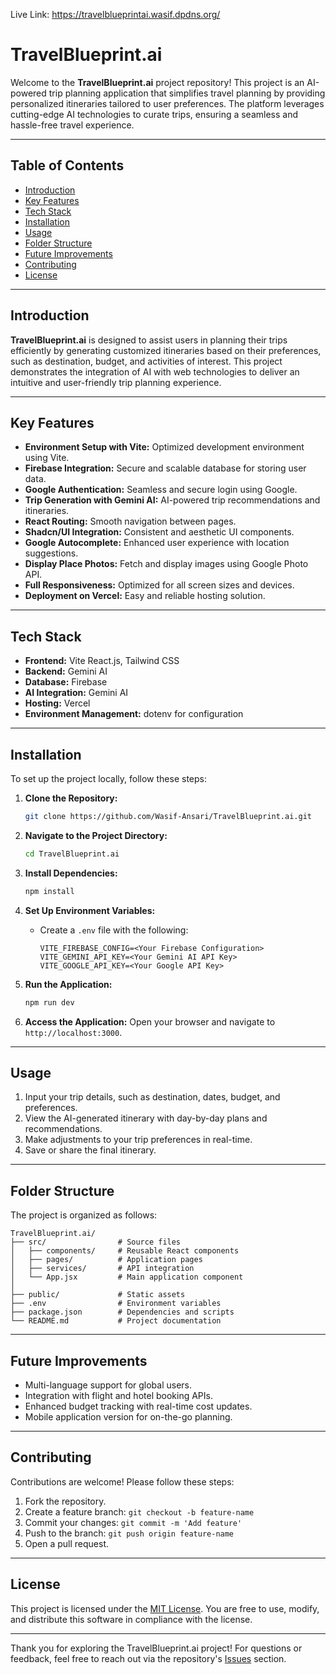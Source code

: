 Live Link: https://travelblueprintai.wasif.dpdns.org/

# TravelBlueprint.ai

Welcome to the **TravelBlueprint.ai** project repository! This project is an AI-powered trip planning application that simplifies travel planning by providing personalized itineraries tailored to user preferences. The platform leverages cutting-edge AI technologies to curate trips, ensuring a seamless and hassle-free travel experience.

---

## Table of Contents

- [Introduction](#introduction)
- [Key Features](#key-features)
- [Tech Stack](#tech-stack)
- [Installation](#installation)
- [Usage](#usage)
- [Folder Structure](#folder-structure)
- [Future Improvements](#future-improvements)
- [Contributing](#contributing)
- [License](#license)

---

## Introduction

**TravelBlueprint.ai** is designed to assist users in planning their trips efficiently by generating customized itineraries based on their preferences, such as destination, budget, and activities of interest. This project demonstrates the integration of AI with web technologies to deliver an intuitive and user-friendly trip planning experience.

---

## Key Features

- **Environment Setup with Vite:** Optimized development environment using Vite.
- **Firebase Integration:** Secure and scalable database for storing user data.
- **Google Authentication:** Seamless and secure login using Google.
- **Trip Generation with Gemini AI:** AI-powered trip recommendations and itineraries.
- **React Routing:** Smooth navigation between pages.
- **Shadcn/UI Integration:** Consistent and aesthetic UI components.
- **Google Autocomplete:** Enhanced user experience with location suggestions.
- **Display Place Photos:** Fetch and display images using Google Photo API.
- **Full Responsiveness:** Optimized for all screen sizes and devices.
- **Deployment on Vercel:** Easy and reliable hosting solution.

---

## Tech Stack

- **Frontend:** Vite React.js, Tailwind CSS
- **Backend:** Gemini AI
- **Database:** Firebase
- **AI Integration:** Gemini AI
- **Hosting:** Vercel
- **Environment Management:** dotenv for configuration

---

## Installation

To set up the project locally, follow these steps:

1. **Clone the Repository:**
   ```bash
   git clone https://github.com/Wasif-Ansari/TravelBlueprint.ai.git
   ```

2. **Navigate to the Project Directory:**
   ```bash
   cd TravelBlueprint.ai
   ```

3. **Install Dependencies:**
   ```bash
   npm install
   ```

4. **Set Up Environment Variables:**
   - Create a `.env` file with the following:
     ```env
     VITE_FIREBASE_CONFIG=<Your Firebase Configuration>
     VITE_GEMINI_API_KEY=<Your Gemini AI API Key>
     VITE_GOOGLE_API_KEY=<Your Google API Key>
     ```

5. **Run the Application:**
   ```bash
   npm run dev
   ```

6. **Access the Application:**
   Open your browser and navigate to `http://localhost:3000`.

---

## Usage

1. Input your trip details, such as destination, dates, budget, and preferences.
2. View the AI-generated itinerary with day-by-day plans and recommendations.
3. Make adjustments to your trip preferences in real-time.
4. Save or share the final itinerary.

---

## Folder Structure

The project is organized as follows:

```
TravelBlueprint.ai/
├── src/                # Source files
│   ├── components/     # Reusable React components
│   ├── pages/          # Application pages
│   ├── services/       # API integration
│   └── App.jsx         # Main application component
│
├── public/             # Static assets
├── .env                # Environment variables
├── package.json        # Dependencies and scripts
└── README.md           # Project documentation
```

---

## Future Improvements

- Multi-language support for global users.
- Integration with flight and hotel booking APIs.
- Enhanced budget tracking with real-time cost updates.
- Mobile application version for on-the-go planning.

---

## Contributing

Contributions are welcome! Please follow these steps:

1. Fork the repository.
2. Create a feature branch: `git checkout -b feature-name`
3. Commit your changes: `git commit -m 'Add feature'`
4. Push to the branch: `git push origin feature-name`
5. Open a pull request.

---

## License

This project is licensed under the [MIT License](LICENSE). You are free to use, modify, and distribute this software in compliance with the license.

---

Thank you for exploring the TravelBlueprint.ai project! For questions or feedback, feel free to reach out via the repository's [Issues](https://github.com/Wasif-Ansari/TravelBlueprint.ai/issues) section.




